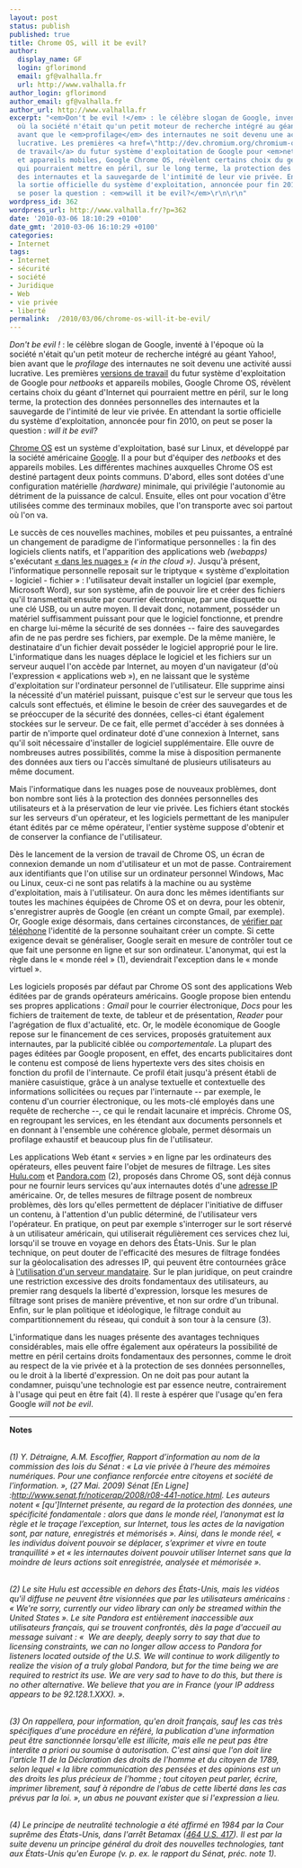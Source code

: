 ```yaml
---
layout: post
status: publish
published: true
title: Chrome OS, will it be evil?
author:
  display_name: GF
  login: gflorimond
  email: gf@valhalla.fr
  url: http://www.valhalla.fr
author_login: gflorimond
author_email: gf@valhalla.fr
author_url: http://www.valhalla.fr
excerpt: "<em>Don't be evil !</em> : le célèbre slogan de Google, inventé à l'époque
  où la société n'était qu'un petit moteur de recherche intégré au géant Yahoo!, bien
  avant que le <em>profilage</em> des internautes ne soit devenu une activité aussi
  lucrative. Les premières <a href=\"http://dev.chromium.org/chromium-os\">versions
  de travail</a> du futur système d'exploitation de Google pour <em>netbooks</em>
  et appareils mobiles, Google Chrome OS, révèlent certains choix du géant d'Internet
  qui pourraient mettre en péril, sur le long terme, la protection des données personnelles
  des internautes et la sauvegarde de l'intimité de leur vie privée. En attendant
  la sortie officielle du système d'exploitation, annoncée pour fin 2010, on peut
  se poser la question : <em>will it be evil?</em>\r\n\r\n"
wordpress_id: 362
wordpress_url: http://www.valhalla.fr/?p=362
date: '2010-03-06 18:10:29 +0100'
date_gmt: '2010-03-06 16:10:29 +0100'
categories:
- Internet
tags:
- Internet
- sécurité
- société
- Juridique
- Web
- vie privée
- liberté
permalink:  /2010/03/06/chrome-os-will-it-be-evil/
---
```

<p><em>Don't be evil !</em> : le célèbre slogan de Google, inventé à l'époque où la société n'était qu'un petit moteur de recherche intégré au géant Yahoo!, bien avant que le <em>profilage</em> des internautes ne soit devenu une activité aussi lucrative. Les premières <a href="http://dev.chromium.org/chromium-os">versions de travail</a> du futur système d'exploitation de Google pour <em>netbooks</em> et appareils mobiles, Google Chrome OS, révèlent certains choix du géant d'Internet qui pourraient mettre en péril, sur le long terme, la protection des données personnelles des internautes et la sauvegarde de l'intimité de leur vie privée. En attendant la sortie officielle du système d'exploitation, annoncée pour fin 2010, on peut se poser la question : <em>will it be evil?</em></p>
<p><a id="more"></a><a id="more-362"></a></p>
<p><a href="http://fr.wikipedia.org/wiki/Google_Chrome_OS">Chrome OS</a> est un système d'exploitation, basé sur Linux, et développé par la société américaine <a href="http://fr.wikipedia.org/wiki/Google">Google</a>. Il a pour but d'équiper des <em>netbooks</em> et des appareils mobiles. Les différentes machines auxquelles Chrome OS est destiné partagent deux points communs. D'abord, elles sont dotées d'une configuration matérielle <em>(hardware)</em> minimale, qui privilégie l'autonomie au détriment de la puissance de calcul. Ensuite, elles ont pour vocation d'être utilisées comme des terminaux mobiles, que l'on transporte avec soi partout où l'on va.</p>
<p>Le succès de ces nouvelles machines, mobiles et peu puissantes, a entraîné un changement de paradigme de l'informatique personnelles : la fin des logiciels clients natifs, et l'apparition des  applications web <em>(webapps)</em> s'exécutant <a href="http://fr.wikipedia.org/wiki/Informatique_dans_les_nuages">« dans les nuages »</a> <em>(« in the cloud »)</em>. Jusqu'à présent, l'informatique personnelle reposait sur le triptyque « système d'exploitation - logiciel - fichier » : l'utilisateur devait installer un logiciel (par exemple, Microsoft Word), sur son système, afin de pouvoir lire et créer des fichiers qu'il transmettait ensuite par courrier électronique, par une disquette ou une clé USB, ou un autre moyen. Il devait donc, notamment, posséder un matériel suffisamment puissant pour que le logiciel fonctionne, et prendre en charge lui-même la sécurité de ses données -- faire des sauvegardes afin de ne pas perdre ses fichiers, par exemple. De la même manière, le destinataire d'un fichier devait posséder le logiciel approprié pour le lire. L'informatique dans les nuages déplace le logiciel et les fichiers sur un serveur auquel l'on accède par Internet, au moyen d'un navigateur (d'où l'expression « applications web »), en ne laissant que le système d'exploitation sur l'ordinateur personnel de l'utilisateur. Elle supprime ainsi la nécessité d'un matériel puissant, puisque c'est sur le serveur que tous les calculs sont effectués, et élimine le besoin de créer des sauvegardes et de se préoccuper de la sécurité des données, celles-ci étant également stockées sur le serveur. De ce fait, elle permet d'accéder à ses données à partir de n'importe quel ordinateur doté d'une connexion à Internet, sans qu'il soit nécessaire d'installer de logiciel supplémentaire. Elle ouvre de nombreuses autres possibilités, comme la mise à disposition permanente des données aux tiers ou l'accès simultané de plusieurs utilisateurs au même document.</p>
<p>Mais l'informatique dans les nuages pose de nouveaux problèmes, dont bon nombre sont liés à la protection des données personnelles des utilisateurs et à la préservation de leur vie privée. Les fichiers étant stockés sur les serveurs d'un opérateur, et les logiciels permettant de les manipuler étant édités par ce même opérateur, l'entier système suppose d'obtenir et de conserver la confiance de l'utilisateur.</p>
<p>Dès le lancement de la version de travail de Chrome OS, un écran de connexion demande un nom d'utilisateur et un mot de passe. Contrairement aux identifiants que l'on utilise sur un ordinateur personnel Windows, Mac ou Linux, ceux-ci ne sont pas relatifs à la machine ou au système d'exploitation, mais à l'utilisateur. On aura donc les mêmes identifiants sur toutes les machines équipées de Chrome OS et on devra, pour les obtenir, s'enregistrer auprès de Google (en créant un compte Gmail, par exemple). Or, Google exige désormais, dans certaines circonstances, de <a href="http://mail.google.com/support/bin/answer.py?hl=fr&answer=114129">vérifier par téléphone</a> l'identité de la personne souhaitant créer un compte. Si cette exigence devait se généraliser, Google serait en mesure de contrôler tout ce que fait une personne en ligne et sur son ordinateur. L'anonymat, qui est la règle dans le « monde réel » (1), deviendrait l'exception dans le « monde virtuel ».</p>
<p>Les logiciels proposés par défaut par Chrome OS sont des applications Web éditées par de grands opérateurs américains. Google propose bien entendu ses propres applications : <em>Gmail</em> pour le courrier électronique, <em>Docs</em> pour les fichiers de traitement de texte, de tableur et de présentation, <em>Reader</em> pour l'agrégation de flux d'actualité, etc. Or, le modèle économique de Google repose sur le financement de ces services, proposés gratuitement aux internautes, par la publicité ciblée ou <em>comportementale</em>. La plupart des pages éditées par Google proposent, en effet, des encarts publicitaires dont le contenu est composé de liens hypertexte vers des sites choisis en fonction du profil de l'internaute. Ce profil était jusqu'à présent établi de manière casuistique, grâce à un analyse textuelle et contextuelle des informations sollicitées ou reçues par l'internaute -- par exemple, le contenu d'un courrier électronique, ou les mots-clé employés dans une requête de recherche --, ce qui le rendait lacunaire et imprécis. Chrome OS, en regroupant les services, en les étendant aux documents personnels et en donnant à l'ensemble une cohérence globale, permet désormais un profilage exhaustif et beaucoup plus fin de l'utilisateur.</p>
<p>Les applications Web étant « servies » en ligne par les ordinateurs des opérateurs, elles peuvent faire l'objet de mesures de filtrage. Les sites <a href="http://www.hulu.com/">Hulu.com</a> et <a href="http://www.pandora.com/">Pandora.com</a> (2), proposés dans Chrome OS, sont déjà connus pour ne fournir leurs services qu'aux internautes dotés d'une <a href="http://fr.wikipedia.org/wiki/Adresse_IP">adresse IP</a> américaine. Or, de telles mesures de filtrage posent de nombreux problèmes, dès lors qu'elles permettent de déplacer l'initiative de diffuser un contenu, à l'attention d'un public déterminé, de l'utilisateur vers l'opérateur. En pratique, on peut par exemple s'interroger sur le sort réservé à un utilisateur américain, qui utiliserait régulièrement ces services chez lui, lorsqu'il se trouve en voyage en dehors des États-Unis. Sur le plan technique, on peut douter de l'efficacité des mesures de filtrage fondées sur la géolocalisation des adresses IP, qui peuvent être contournées grâce à <a href="http://www.valhalla.fr/2010/03/04/informatique-personnelle-et-securite/#433">l'utilisation d'un serveur mandataire</a>. Sur le plan juridique, on peut craindre une restriction excessive des droits fondamentaux des utilisateurs, au premier rang desquels la liberté d'expression, lorsque les mesures de filtrage sont prises de manière préventive, et non sur ordre d'un tribunal. Enfin, sur le plan politique et idéologique, le filtrage conduit au compartitionnement du réseau, qui conduit à son tour à la censure (3).</p>
<p>L'informatique dans les nuages présente des avantages techniques considérables, mais elle offre également aux opérateurs la possibilité de mettre en péril certains droits fondamentaux des personnes, comme le droit au respect de la vie privée et à la protection de ses données personnelles, ou le droit à la liberté d'expression. On ne doit pas pour autant la condamner, puisqu'une technologie est par essence neutre, contrairement à l'usage qui peut en être fait (4). Il reste à espérer que l'usage qu'en fera Google <em>will not be evil</em>.</p>
<hr />
<p><strong>Notes</strong></p>
<p><cite><br />
(1) Y. Détraigne, A.M. Escoffier, Rapport d’information au nom de la commission des lois du Sénat : « La vie privée à l’heure des mémoires numériques. Pour une confiance renforcée entre citoyens et société de l’information. », (27 Mai. 2009) Sénat [En Ligne] :<a href="http://www.senat.fr/noticerap/2008/r08-441-notice.html">http://www.senat.fr/noticerap/2008/r08-441-notice.html</a>. Les auteurs notent « [qu']Internet pre&#769;sente, au regard de la protection des donne&#769;es, une spe&#769;cificite&#769; fondamentale : alors que dans le monde re&#769;el, l’anonymat est la re&#768;gle et le trac&#807;age l’exception, sur Internet, tous les actes de la navigation sont, par nature, enregistre&#769;s et me&#769;morise&#769;s ». Ainsi, dans le monde réel, « les individus doivent pouvoir se déplacer, s’exprimer et vivre en toute tranquillité » et « les internautes doivent pouvoir utiliser Internet sans que la moindre de leurs actions soit enregistrée, analysée et mémorisée ».<br />
</cite></p>
<p><cite><br />
(2) Le site Hulu est accessible en dehors des États-Unis, mais les vidéos qu'il diffuse ne peuvent être visionnées que par les utilisateurs américains : « We're sorry, currently our video library can only be streamed within the United States ». Le site Pandora est entièrement inaccessible aux utilisateurs français, qui se trouvent confrontés, dès la page d'accueil au message suivant : «  We are deeply, deeply sorry to say that due to licensing constraints, we can no longer allow access to Pandora for listeners located outside of the U.S. We will continue to work diligently to realize the vision of a truly global Pandora, but for the time being we are required to restrict its use. We are very sad to have to do this, but there is no other alternative. We believe that you are in France (your IP address appears to be 92.128.1.XXX). ».<br />
</cite></p>
<p><cite><br />
(3) On rappellera, pour information, qu'en droit français, sauf les cas très spécifiques d'une procédure en référé, la publication d'une information peut être sanctionnée lorsqu'elle est illicite, mais elle ne peut pas être interdite <em>a priori</em> ou soumise à autorisation. C'est ainsi que l'on doit lire l'article 11 de la Déclaration des droits de l'homme et du citoyen de 1789, selon lequel « la libre communication des pensées et des opinions est un des droits les plus précieux de l’homme ; tout citoyen peut parler, écrire, imprimer librement, sauf à répondre de l’abus de cette liberté dans les cas prévus par la loi. », un <em>abus</em> ne pouvant exister que si l'expression a lieu.<br />
</cite></p>
<p><cite><br />
(4) Le principe de neutralité technologie a été affirmé en 1984 par la Cour suprême des États-Unis, dans l'arrêt Betamax (<a href="http://laws.findlaw.com/us/464/417.html">464 U.S. 417</a>). Il est par la suite devenu un principe général du droit des nouvelles technologies, tant aux États-Unis qu'en Europe (v. p. ex. le rapport du Sénat, préc. note 1).<br />
</cite></p>
